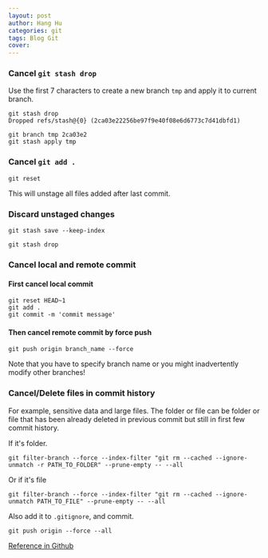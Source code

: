 ```yaml
---
layout: post
author: Hang Hu
categories: git
tags: Blog Git 
cover: 
---
```

### Cancel `git stash drop`

Use the first 7 characters to create a new branch `tmp` and apply it to current branch.

```
git stash drop
Dropped refs/stash@{0} (2ca03e22256be97f9e40f08e6d6773c7d41dbfd1)
```


```
git branch tmp 2ca03e2
git stash apply tmp
```


### Cancel `git add .`


```
git reset
```


This will unstage all files added after last commit.


### Discard unstaged changes


```
git stash save --keep-index

git stash drop
```


### Cancel local and remote commit


#### First cancel local commit


```
git reset HEAD~1
git add .
git commit -m 'commit message'
```


#### Then cancel remote commit by force push


```
git push origin branch_name --force
```


Note that you have to specify branch name or you might inadvertently modify other branches!


### Cancel/Delete files in commit history


For example, sensitive data and large files. The folder or file can be folder or file that has been already deleted in previous commit but still in first few commit history.


If it's folder.


```
git filter-branch --force --index-filter "git rm --cached --ignore-unmatch -r PATH_TO_FOLDER" --prune-empty -- --all
```


Or if it's file


```
git filter-branch --force --index-filter "git rm --cached --ignore-unmatch PATH_TO_FILE" --prune-empty -- --all
```


Also add it to `.gitignore`, and commit.


```
git push origin --force --all
```


[Reference in Github](https://help.github.com/en/articles/removing-sensitive-data-from-a-repository)
